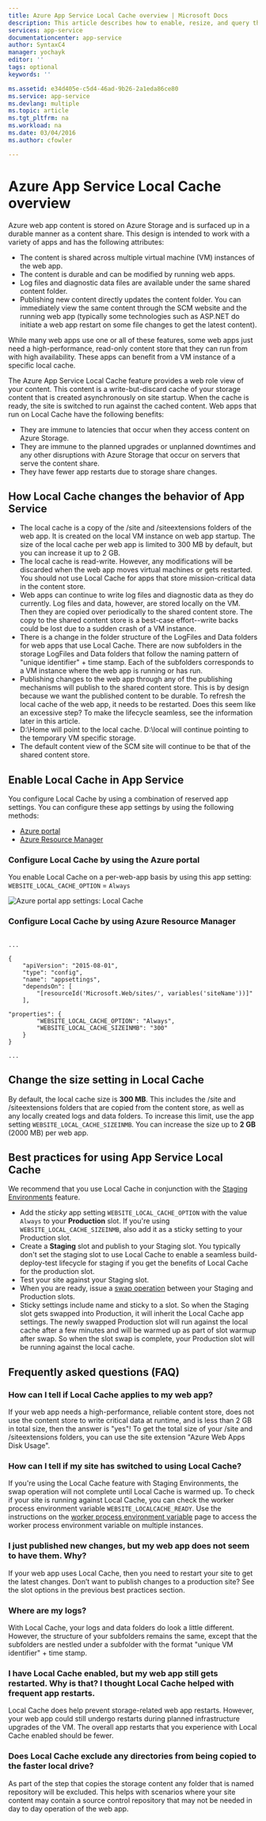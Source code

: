 ```yaml
---
title: Azure App Service Local Cache overview | Microsoft Docs
description: This article describes how to enable, resize, and query the status of the Azure App Service Local Cache feature
services: app-service
documentationcenter: app-service
author: SyntaxC4
manager: yochayk
editor: ''
tags: optional
keywords: ''

ms.assetid: e34d405e-c5d4-46ad-9b26-2a1eda86ce80
ms.service: app-service
ms.devlang: multiple
ms.topic: article
ms.tgt_pltfrm: na
ms.workload: na
ms.date: 03/04/2016
ms.author: cfowler

---
```

# Azure App Service Local Cache overview
Azure web app content is stored on Azure Storage and is surfaced up in a durable manner as a content share. This design is intended to work with a variety of apps and has the following attributes:  

* The content is shared across multiple virtual machine (VM) instances of the web app.
* The content is durable and can be modified by running web apps.
* Log files and diagnostic data files are available under the same shared content folder.
* Publishing new content directly updates the content folder. You can immediately view the same content through the SCM website and the running web app (typically some technologies such as ASP.NET do initiate a web app restart on some file changes to get the latest content).

While many web apps use one or all of these features, some web apps just need a high-performance, read-only content store that they can run from with high availability. These apps can benefit from a VM instance of a specific local cache.

The Azure App Service Local Cache feature provides a web role view of your content. This content is a write-but-discard cache of your storage content that is created asynchronously on site startup. When the cache is ready, the site is switched to run against the cached content. Web apps that run on Local Cache have the following benefits:

* They are immune to latencies that occur when they access content on Azure Storage.
* They are immune to the planned upgrades or unplanned downtimes and any other disruptions with Azure Storage that occur on servers that serve the content share.
* They have fewer app restarts due to storage share changes.

## How Local Cache changes the behavior of App Service
* The local cache is a copy of the /site and /siteextensions folders of the web app. It is created on the local VM instance on web app startup. The size of the local cache per web app is limited to 300 MB by default, but you can increase it up to 2 GB.
* The local cache is read-write. However, any modifications will be discarded when the web app moves virtual machines or gets restarted. You should not use Local Cache for apps that store mission-critical data in the content store.
* Web apps can continue to write log files and diagnostic data as they do currently. Log files and data, however, are stored locally on the VM. Then they are copied over periodically to the shared content store. The copy to the shared content store is a best-case effort--write backs could be lost due to a sudden crash of a VM instance.
* There is a change in the folder structure of the LogFiles and Data folders for web apps that use Local Cache. There are now subfolders in the storage LogFiles and Data folders that follow the naming pattern of "unique identifier" + time stamp. Each of the subfolders corresponds to a VM instance where the web app is running or has run.  
* Publishing changes to the web app through any of the publishing mechanisms will publish to the shared content store. This is by design because we want the published content to be durable. To refresh the local cache of the web app, it needs to be restarted. Does this seem like an excessive step? To make the lifecycle seamless, see the information later in this article.
* D:\Home will point to the local cache. D:\local will continue pointing to the temporary VM specific storage.
* The default content view of the SCM site will continue to be that of the shared content store.

## Enable Local Cache in App Service
You configure Local Cache by using a combination of reserved app settings. You can configure these app settings by using the following methods:

* [Azure portal](#Configure-Local-Cache-Portal)
* [Azure Resource Manager](#Configure-Local-Cache-ARM)

### Configure Local Cache by using the Azure portal
<a name="Configure-Local-Cache-Portal"></a>

You enable Local Cache on a per-web-app basis by using this app setting:
`WEBSITE_LOCAL_CACHE_OPTION` = `Always`  

![Azure portal app settings: Local Cache](media/app-service-local-cache/app-service-local-cache-configure-portal.png)

### Configure Local Cache by using Azure Resource Manager
<a name="Configure-Local-Cache-ARM"></a>

```

...

{
    "apiVersion": "2015-08-01",
    "type": "config",
    "name": "appsettings",
    "dependsOn": [
        "[resourceId('Microsoft.Web/sites/', variables('siteName'))]"
    ],

"properties": {
        "WEBSITE_LOCAL_CACHE_OPTION": "Always",
        "WEBSITE_LOCAL_CACHE_SIZEINMB": "300"
    }
}

...
```

## Change the size setting in Local Cache
By default, the local cache size is **300 MB**. This includes the /site and /siteextensions folders that are copied from the content store, as well as any locally created logs and data folders. To increase this limit, use the app setting `WEBSITE_LOCAL_CACHE_SIZEINMB`. You can increase the size up to **2 GB** (2000 MB) per web app.

## Best practices for using App Service Local Cache
We recommend that you use Local Cache in conjunction with the [Staging Environments](../app-service-web/web-sites-staged-publishing.md) feature.

* Add the *sticky* app setting `WEBSITE_LOCAL_CACHE_OPTION` with the value `Always` to your **Production** slot. If you're using `WEBSITE_LOCAL_CACHE_SIZEINMB`, also add it as a sticky setting to your Production slot.
* Create a **Staging** slot and publish to your Staging slot. You typically don't set the staging slot to use Local Cache to enable a seamless build-deploy-test lifecycle for staging if you get the benefits of Local Cache for the production slot.
* Test your site against your Staging slot.  
* When you are ready, issue a [swap operation](../app-service-web/web-sites-staged-publishing.md#Swap) between your Staging and Production slots.  
* Sticky settings include name and sticky to a slot. So when the Staging slot gets swapped into Production, it will inherit the Local Cache app settings. The newly swapped Production slot will run against the local cache after a few minutes and will be warmed up as part of slot warmup after swap. So when the slot swap is complete, your Production slot will be running against the local cache.

## Frequently asked questions (FAQ)
### How can I tell if Local Cache applies to my web app?
If your web app needs a high-performance, reliable content store, does not use the content store to write critical data at runtime, and is less than 2 GB in total size, then the answer is "yes"! To get the total size of your /site and /siteextensions folders, you can use the site extension "Azure Web Apps Disk Usage".  

### How can I tell if my site has switched to using Local Cache?
If you're using the Local Cache feature with Staging Environments, the swap operation will not complete until Local Cache is warmed up. To check if your site is running against Local Cache, you can check the worker process environment variable `WEBSITE_LOCALCACHE_READY`. Use the instructions on the [worker process environment variable](https://github.com/projectkudu/kudu/wiki/Process-Threads-list-and-minidump-gcdump-diagsession#process-environment-variable) page to access the worker process environment variable on multiple instances.  

### I just published new changes, but my web app does not seem to have them. Why?
If your web app uses Local Cache, then you need to restart your site to get the latest changes. Don’t want to publish changes to a production site? See the slot options in the previous best practices section.

### Where are my logs?
With Local Cache, your logs and data folders do look a little different. However, the structure of your subfolders remains the same, except that the subfolders are nestled under a subfolder with the format "unique VM identifier" + time stamp.

### I have Local Cache enabled, but my web app still gets restarted. Why is that? I thought Local Cache helped with frequent app restarts.
Local Cache does help prevent storage-related web app restarts. However, your web app could still undergo restarts during planned infrastructure upgrades of the VM. The overall app restarts that you experience with Local Cache enabled should be fewer.

### Does Local Cache exclude any directories from being copied to the faster local drive?
As part of the step that copies the storage content any folder that is named repository will be excluded. This helps with scenarios where your site content may contain a source control repository that may not be needed in day to day operation of the web app. 
